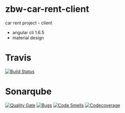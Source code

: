 # zbw-car-rent-client
car rent project - client
- angular cli 1.6.5
- material design

# Travis
[![Build Status](https://travis-ci.org/bschaeublin/zbw-car-rent-client.svg?branch=develop)](https://travis-ci.org/bschaeublin/zbw-car-rent-client)

# Sonarqube
[![Quality Gate](https://sonarcloud.io/api/project_badges/measure?project=zbw-car-rent-client&metric=alert_status)](https://sonarcloud.io/api/project_badges/measure?project=zbw-car-rent-client&metric=alert_status)
[![Bugs](https://sonarcloud.io/api/project_badges/measure?project=zbw-car-rent-client&metric=bugs)](https://sonarcloud.io/api/project_badges/measure?project=zbw-car-rent-client&metric=bugs)
[![Code Smells](https://sonarcloud.io/api/project_badges/measure?project=zbw-car-rent-client&metric=code_smells)](https://sonarcloud.io/api/project_badges/measure?project=zbw-car-rent-client&metric=code_smells)
[![Codecoverage](https://sonarcloud.io/api/project_badges/measure?project=zbw-car-rent-client&metric=coverage)](https://sonarcloud.io/api/project_badges/measure?project=zbw-car-rent-client&metric=coverage)

